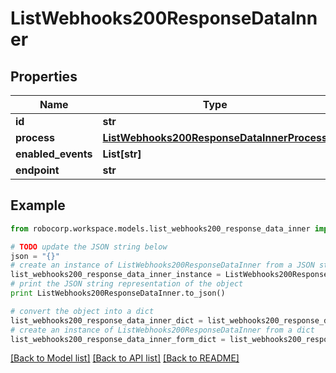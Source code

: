 # ListWebhooks200ResponseDataInner


## Properties
Name | Type | Description | Notes
------------ | ------------- | ------------- | -------------
**id** | **str** |  | 
**process** | [**ListWebhooks200ResponseDataInnerProcess**](ListWebhooks200ResponseDataInnerProcess.md) |  | 
**enabled_events** | **List[str]** |  | 
**endpoint** | **str** |  | 

## Example

```python
from robocorp.workspace.models.list_webhooks200_response_data_inner import ListWebhooks200ResponseDataInner

# TODO update the JSON string below
json = "{}"
# create an instance of ListWebhooks200ResponseDataInner from a JSON string
list_webhooks200_response_data_inner_instance = ListWebhooks200ResponseDataInner.from_json(json)
# print the JSON string representation of the object
print ListWebhooks200ResponseDataInner.to_json()

# convert the object into a dict
list_webhooks200_response_data_inner_dict = list_webhooks200_response_data_inner_instance.to_dict()
# create an instance of ListWebhooks200ResponseDataInner from a dict
list_webhooks200_response_data_inner_form_dict = list_webhooks200_response_data_inner.from_dict(list_webhooks200_response_data_inner_dict)
```
[[Back to Model list]](../README.md#documentation-for-models) [[Back to API list]](../README.md#documentation-for-api-endpoints) [[Back to README]](../README.md)


